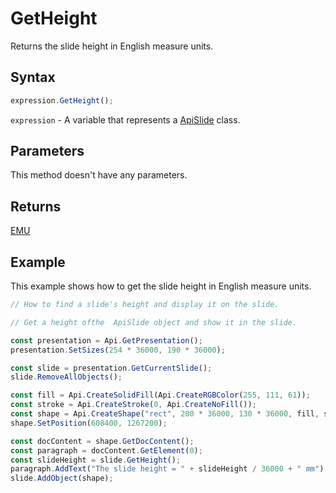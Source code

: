 # GetHeight

Returns the slide height in English measure units.

## Syntax

```javascript
expression.GetHeight();
```

`expression` - A variable that represents a [ApiSlide](../ApiSlide.md) class.

## Parameters

This method doesn't have any parameters.

## Returns

[EMU](../../Enumeration/EMU.md)

## Example

This example shows how to get the slide height in English measure units.

```javascript editor-pptx
// How to find a slide's height and display it on the slide.

// Get a height ofthe  ApiSlide object and show it in the slide.

const presentation = Api.GetPresentation();
presentation.SetSizes(254 * 36000, 190 * 36000);

const slide = presentation.GetCurrentSlide();
slide.RemoveAllObjects();

const fill = Api.CreateSolidFill(Api.CreateRGBColor(255, 111, 61));
const stroke = Api.CreateStroke(0, Api.CreateNoFill());
const shape = Api.CreateShape("rect", 200 * 36000, 130 * 36000, fill, stroke);
shape.SetPosition(608400, 1267200);

const docContent = shape.GetDocContent();
const paragraph = docContent.GetElement(0);
const slideHeight = slide.GetHeight();
paragraph.AddText("The slide height = " + slideHeight / 36000 + " mm");
slide.AddObject(shape);

```
